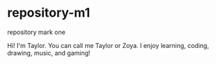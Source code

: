 # repository-m1
repository mark one

Hi! I'm Taylor. You can call me Taylor or Zoya.
I enjoy learning, coding, drawing, music, and gaming!
